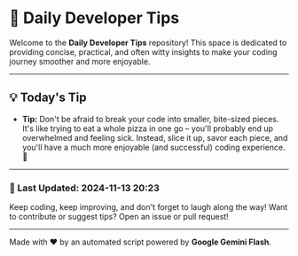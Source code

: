 
# 🌟 Daily Developer Tips

Welcome to the **Daily Developer Tips** repository! This space is dedicated to providing concise, practical, and often witty insights to make your coding journey smoother and more enjoyable.

---

## 💡 Today's Tip

- **Tip:**  Don't be afraid to break your code into smaller, bite-sized pieces. It's like trying to eat a whole pizza in one go – you'll probably end up overwhelmed and feeling sick.  Instead, slice it up, savor each piece, and you'll have a much more enjoyable (and successful) coding experience. 🍕

---

### 📅 Last Updated: 2024-11-13 20:23

Keep coding, keep improving, and don't forget to laugh along the way! Want to contribute or suggest tips? Open an issue or pull request!

---

Made with ❤️ by an automated script powered by **Google Gemini Flash**.
